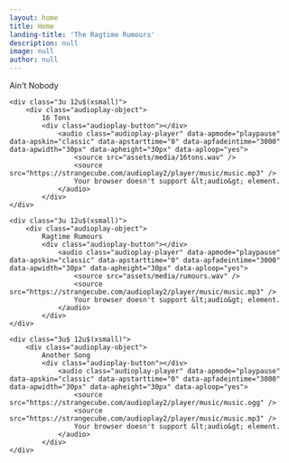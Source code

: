 ```yaml
---
layout: home
title: Home
landing-title: 'The Ragtime Rumours'
description: null
image: null
author: null
---
```

<div class="row uniform">
    <div class="3u 12u$(xsmall)">
        <div class="audioplay-object">
            Ain't Nobody
            <div class="audioplay-button"></div>
                <audio class="audioplay-player" data-apmode="playpause" data-apskin="classic" data-apstarttime="0" data-apfadeintime="3000" data-apwidth="30px" data-apheight="30px" data-aploop="yes">
                    <source src="assets/media/aintnobody.wav" />
                    <source src="https://strangecube.com/audioplay2/player/music/music.mp3" />
                    Your browser doesn't support &lt;audio&gt; element.
                </audio>
        </div>
    </div>

    <div class="3u 12u$(xsmall)">
        <div class="audioplay-object">
            16 Tons
            <div class="audioplay-button"></div>
                <audio class="audioplay-player" data-apmode="playpause" data-apskin="classic" data-apstarttime="0" data-apfadeintime="3000" data-apwidth="30px" data-apheight="30px" data-aploop="yes">
                    <source src="assets/media/16tons.wav" />
                    <source src="https://strangecube.com/audioplay2/player/music/music.mp3" />
                    Your browser doesn't support &lt;audio&gt; element.
                </audio>
            </div>
    </div>
    
    <div class="3u 12u$(xsmall)">
        <div class="audioplay-object">
            Ragtime Rumours
            <div class="audioplay-button"></div>
                <audio class="audioplay-player" data-apmode="playpause" data-apskin="classic" data-apstarttime="0" data-apfadeintime="3000" data-apwidth="30px" data-apheight="30px" data-aploop="yes">
                    <source src="assets/media/rumours.wav" />
                    <source src="https://strangecube.com/audioplay2/player/music/music.mp3" />
                    Your browser doesn't support &lt;audio&gt; element.
                </audio>
            </div>
    </div>
    
    <div class="3u$ 12u$(xsmall)">
        <div class="audioplay-object">
            Another Song
            <div class="audioplay-button"></div>
                <audio class="audioplay-player" data-apmode="playpause" data-apskin="classic" data-apstarttime="0" data-apfadeintime="3000" data-apwidth="30px" data-apheight="30px" data-aploop="yes">
                    <source src="https://strangecube.com/audioplay2/player/music/music.ogg" />
                    <source src="https://strangecube.com/audioplay2/player/music/music.mp3" />
                    Your browser doesn't support &lt;audio&gt; element.
                </audio>
            </div>
    </div>
</div>

<!--
<iframe width="45%" height="50" scrolling="no" frameborder="no" allowtransparency="true" src="https://w.soundcloud.com/player/?url=https%3A//api.soundcloud.com/tracks/262598797&amp;color=%233a181a&amp;auto_play=false&amp;hide_related=false&amp;show_comments=true&amp;show_user=true&amp;show_reposts=false&amp;show_teaser=true"></iframe>
<iframe width="45%" height="50" scrolling="no" frameborder="no" src="https://w.soundcloud.com/player/?url=https%3A//api.soundcloud.com/tracks/251488320&amp;color=%233a181a&amp;auto_play=false&amp;hide_related=false&amp;show_comments=true&amp;show_user=true&amp;show_reposts=false&amp;show_teaser=true"></iframe>
<iframe width="45%" height="50" scrolling="no" frameborder="no" src="https://w.soundcloud.com/player/?url=https%3A//api.soundcloud.com/tracks/262598794&amp;color=%233a181a&amp;auto_play=false&amp;hide_related=false&amp;show_comments=true&amp;show_user=true&amp;show_reposts=false&amp;show_teaser=true"></iframe>
<iframe width="45%" height="50" scrolling="no" frameborder="no" src="https://w.soundcloud.com/player/?url=https%3A//api.soundcloud.com/tracks/262598794&amp;color=%233a181a&amp;auto_play=false&amp;hide_related=false&amp;show_comments=true&amp;show_user=true&amp;show_reposts=false&amp;show_teaser=true"></iframe> -->
            
